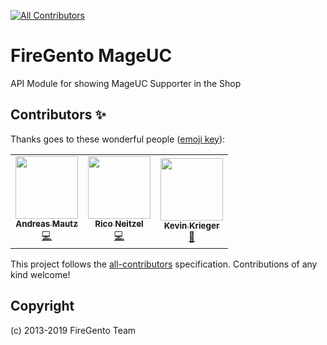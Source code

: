 <!-- ALL-CONTRIBUTORS-BADGE:START - Do not remove or modify this section -->
[![All Contributors](https://img.shields.io/badge/all_contributors-3-orange.svg?style=flat-square)](#contributors-)
<!-- ALL-CONTRIBUTORS-BADGE:END -->
# FireGento MageUC


API Module for showing MageUC Supporter in the Shop

## Contributors ✨

Thanks goes to these wonderful people ([emoji key](https://allcontributors.org/docs/en/emoji-key)):

<!-- ALL-CONTRIBUTORS-LIST:START - Do not remove or modify this section -->
<!-- prettier-ignore-start -->
<!-- markdownlint-disable -->
<table>
  <tr>
    <td align="center"><a href="https://webvisum.de/"><img src="https://avatars2.githubusercontent.com/u/12797503?v=4" width="100px;" alt=""/><br /><sub><b>Andreas Mautz</b></sub></a><br /><a href="https://github.com/firegento/m1-mageuc-supporter/commits?author=mautz-et-tong" title="Code">💻</a></td>
    <td align="center"><a href="http://www.riconeitzel.de/"><img src="https://avatars2.githubusercontent.com/u/930706?v=4" width="100px;" alt=""/><br /><sub><b>Rico Neitzel</b></sub></a><br /><a href="https://github.com/firegento/m1-mageuc-supporter/commits?author=riconeitzel" title="Code">💻</a></td>
    <td align="center"><a href="https://github.com/kkrieger85"><img src="https://avatars2.githubusercontent.com/u/4435523?v=4" width="100px;" alt=""/><br /><sub><b>Kevin Krieger</b></sub></a><br /><a href="https://github.com/firegento/m1-mageuc-supporter/commits?author=kkrieger85" title="Documentation">📖</a></td>
  </tr>
</table>

<!-- markdownlint-enable -->
<!-- prettier-ignore-end -->
<!-- ALL-CONTRIBUTORS-LIST:END -->

This project follows the [all-contributors](https://github.com/all-contributors/all-contributors) specification. Contributions of any kind welcome!

## Copyright

(c) 2013-2019 FireGento Team
